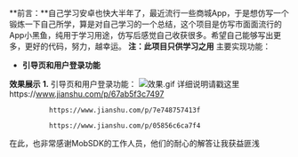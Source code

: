 **前言：**自己学习安卓也快大半年了，最近流行一些商城App，于是想仿写一个锻炼一下自己所学，算是对自己学习的一个总结，这个项目是仿写市面面流行的App小黑鱼，纯用于学习用途，仿写后感觉自己收获很多。希望自己能够写出更多，更好的代码，努力，越幸运。
**注：此项目只供学习之用**
主要实现功能：
* **引导页和用户登录功能**



**效果展示**
**1.** 引导页和用户登录功能：
![效果.gif](https://upload-images.jianshu.io/upload_images/12812898-29a405acf639c595.gif?imageMogr2/auto-orient/strip)
详细说明请戳这里https://www.jianshu.com/p/67ab5f3c7497

              https://www.jianshu.com/p/7e748757413f
              
              https://www.jianshu.com/p/05856c6ca7f4
在此，也非常感谢MobSDK的工作人员，他们的耐心的解答让我获益匪浅
